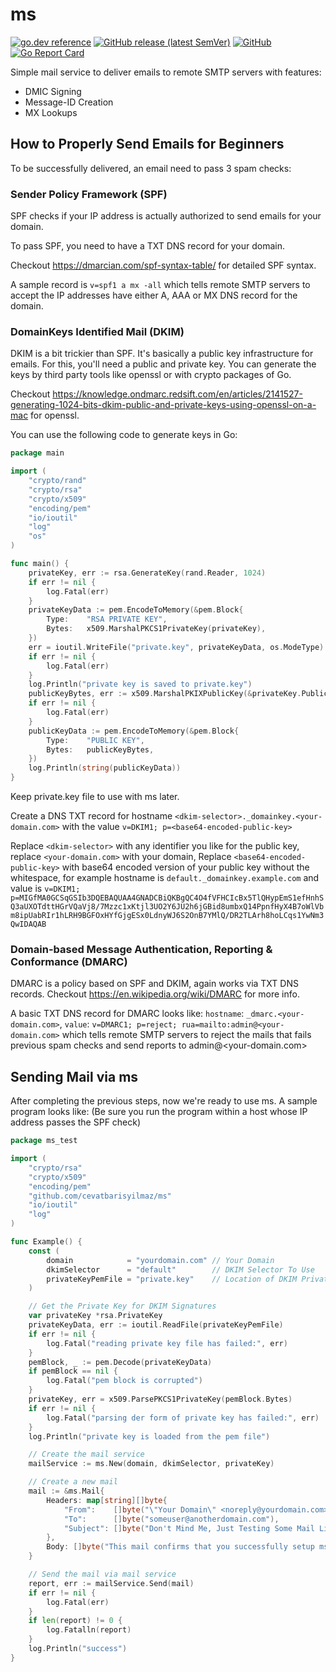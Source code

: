 # ms

[![go.dev reference](https://img.shields.io/badge/go.dev-reference-007d9c?logo=go&logoColor=white&style=flat-square)](https://pkg.go.dev/github.com/cevatbarisyilmaz/ms)
[![GitHub release (latest SemVer)](https://img.shields.io/github/v/release/cevatbarisyilmaz/ms?sort=semver&style=flat-square)](https://github.com/cevatbarisyilmaz/ms/releases)
[![GitHub](https://img.shields.io/github/license/cevatbarisyilmaz/ms?style=flat-square)](https://github.com/cevatbarisyilmaz/ms/blob/master/LICENSE)
[![Go Report Card](https://goreportcard.com/badge/github.com/cevatbarisyilmaz/ms?style=flat-square)](https://goreportcard.com/report/github.com/cevatbarisyilmaz/ms)

Simple mail service to deliver emails to remote SMTP servers with features:

* DMIC Signing
* Message-ID Creation
* MX Lookups

## How to Properly Send Emails for Beginners

To be successfully delivered, an email need to pass 3 spam checks:

### Sender Policy Framework (SPF)

SPF checks if your IP address is actually authorized to send emails for your domain.

To pass SPF, you need to have a TXT DNS record for your domain.

Checkout https://dmarcian.com/spf-syntax-table/ for detailed SPF syntax.

A sample record is `v=spf1 a mx -all` which tells remote SMTP servers to accept the IP addresses have either A, AAA or MX DNS record for the domain.

### DomainKeys Identified Mail (DKIM)

DKIM is a bit trickier than SPF. It's basically a public key infrastructure for emails. For this, you'll need a public and private key.
You can generate the keys by third party tools like openssl or with crypto packages of Go.

Checkout https://knowledge.ondmarc.redsift.com/en/articles/2141527-generating-1024-bits-dkim-public-and-private-keys-using-openssl-on-a-mac
for openssl.

You can use the following code to generate keys in Go:

```go
package main

import (
	"crypto/rand"
	"crypto/rsa"
	"crypto/x509"
	"encoding/pem"
	"io/ioutil"
	"log"
	"os"
)

func main() {
	privateKey, err := rsa.GenerateKey(rand.Reader, 1024)
	if err != nil {
		log.Fatal(err)
	}
	privateKeyData := pem.EncodeToMemory(&pem.Block{
		Type:    "RSA PRIVATE KEY",
		Bytes:   x509.MarshalPKCS1PrivateKey(privateKey),
	})
	err = ioutil.WriteFile("private.key", privateKeyData, os.ModeType)
	if err != nil {
		log.Fatal(err)
	}
	log.Println("private key is saved to private.key")
	publicKeyBytes, err := x509.MarshalPKIXPublicKey(&privateKey.PublicKey)
	if err != nil {
		log.Fatal(err)
	}
	publicKeyData := pem.EncodeToMemory(&pem.Block{
		Type:    "PUBLIC KEY",
		Bytes:   publicKeyBytes,
	})
	log.Println(string(publicKeyData))
}
```

Keep private.key file to use with ms later.

Create a DNS TXT record for hostname
`<dkim-selector>._domainkey.<your-domain.com>` with the value `v=DKIM1; p=<base64-encoded-public-key>`

Replace `<dkim-selector>` with any identifier you like for the public key, replace `<your-domain.com>` with your domain,
Replace `<base64-encoded-public-key>` with base64 encoded version of your public key without the whitespace, for example hostname is `default._domainkey.example.com` and value is
`v=DKIM1; p=MIGfMA0GCSqGSIb3DQEBAQUAA4GNADCBiQKBgQC4O4fVFHCIcBx5TlQHypEmS1efHnhSQ3aUXOTdttHGrVQaVj8/7Mzzc1xKtjl3UO2Y6JU2h6jGBid8umbxQ14PpnfHyX4B7oWlVbm8ipUabRIr1hLRH9BGFOxHYfGjgESx0LdnyWJ6S2OnB7YMlQ/DR2TLArh8hoLCqs1YwNm3QwIDAQAB`

### Domain-based Message Authentication, Reporting & Conformance (DMARC)

DMARC is a policy based on SPF and DKIM, again works via TXT DNS records. Checkout https://en.wikipedia.org/wiki/DMARC for more info.

A basic TXT DNS record for DMARC looks like:
`hostname`: `_dmarc.<your-domain.com>`, `value`: `v=DMARC1; p=reject; rua=mailto:admin@<your-domain.com>` which tells remote SMTP servers to reject the mails that fails previous spam checks and send reports to admin@<your-domain.com>

## Sending Mail via ms

After completing the previous steps, now we're ready to use ms. A sample program looks like: (Be sure you run the
program within a host whose IP address passes the SPF check)

```go
package ms_test

import (
	"crypto/rsa"
	"crypto/x509"
	"encoding/pem"
	"github.com/cevatbarisyilmaz/ms"
	"io/ioutil"
	"log"
)

func Example() {
	const (
		domain            = "yourdomain.com" // Your Domain
		dkimSelector      = "default"        // DKIM Selector To Use
		privateKeyPemFile = "private.key"    // Location of DKIM Private Key File
	)

	// Get the Private Key for DKIM Signatures
	var privateKey *rsa.PrivateKey
	privateKeyData, err := ioutil.ReadFile(privateKeyPemFile)
	if err != nil {
		log.Fatal("reading private key file has failed:", err)
	}
	pemBlock, _ := pem.Decode(privateKeyData)
	if pemBlock == nil {
		log.Fatal("pem block is corrupted")
	}
	privateKey, err = x509.ParsePKCS1PrivateKey(pemBlock.Bytes)
	if err != nil {
		log.Fatal("parsing der form of private key has failed:", err)
	}
	log.Println("private key is loaded from the pem file")

	// Create the mail service
	mailService := ms.New(domain, dkimSelector, privateKey)

	// Create a new mail
	mail := &ms.Mail{
		Headers: map[string][]byte{
			"From":    []byte("\"Your Domain\" <noreply@yourdomain.com>"),
			"To":      []byte("someuser@anotherdomain.com"),
			"Subject": []byte("Don't Mind Me, Just Testing Some Mail Library"),
		},
		Body: []byte("This mail confirms that you successfully setup ms!"),
	}

	// Send the mail via mail service
    report, err := mailService.Send(mail)
    if err != nil {
        log.Fatal(err)
    }
    if len(report) != 0 {
        log.Fatalln(report)
    }
    log.Println("success")
}
```
